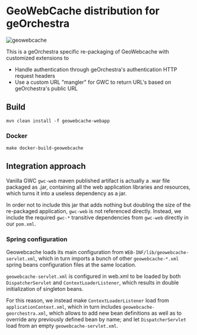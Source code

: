 # GeoWebCache distribution for geOrchestra

![geowebcache](https://github.com/georchestra/georchestra/workflows/geowebcache/badge.svg)

This is a geOrchestra specific re-packaging of GeoWebcache with customized extensions to

- Handle authentication through geOrchestra's authentication HTTP request headers
- Use a custom URL "mangler" for GWC to return URL's based on geOrchestra's public URL

## Build

```
mvn clean install -f geowebcache-webapp
```

### Docker

```
make docker-build-geowebcache
```

## Integration approach

Vanilla GWC `gwc-web` maven published artifact is actually a .war file packaged as .jar,
containing all the web application libraries and resources, which turns it into a useless
dependency as a jar.

In order not to include this jar that adds nothing but doubling the size of the re-packaged
application, `gwc-web` is not referenced directly. Instead, we include the required `gwc-*`
transitive dependencies from `gwc-web` directly in our `pom.xml`.

### Spring configuration

Geowebcache loads its main configuration from `WEB-INF/lib/geowebcache-servlet.xml`, which in turn
imports a bunch of other `geowebcache-*.xml` spring beans configuration files at the same location.

`geowebcache-servlet.xml` is configured in web.xml to be loaded by both `DispatcherServlet`
and `ContextLoaderListener`, which results in double initialization of singleton beans.

For this reason, we instead make `ContextLoaderListener` load from `applicationContext.xml`, which in
turn includes `geowebcache-georchestra.xml`, which allows to add new bean definitions as well as to
override any previously defined bean by name; and let `DispatcherServlet` load from an empty
`geowebcache-servlet.xml`.
